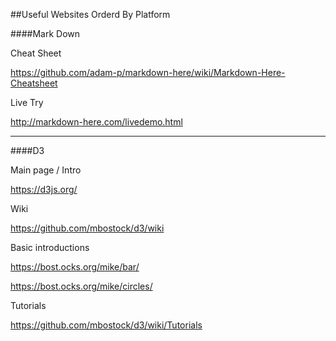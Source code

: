 ##Useful Websites Orderd By Platform

####Mark Down

Cheat Sheet

https://github.com/adam-p/markdown-here/wiki/Markdown-Here-Cheatsheet


Live Try

http://markdown-here.com/livedemo.html

---
	
####D3

Main page / Intro

https://d3js.org/


Wiki

https://github.com/mbostock/d3/wiki


Basic introductions

https://bost.ocks.org/mike/bar/

https://bost.ocks.org/mike/circles/


Tutorials

https://github.com/mbostock/d3/wiki/Tutorials



